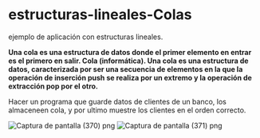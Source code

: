 # estructuras-lineales-Colas
ejemplo de aplicación con estructuras lineales.

**Una cola es una estructura de datos donde el primer elemento en entrar es el primero en salir. Cola (informática). Una cola es una estructura de datos, caracterizada por ser una secuencia de elementos en la que la operación de inserción push se realiza por un extremo y la operación de extracción pop por el otro.**

Hacer un programa que guarde datos de clientes de un banco, los almaceneen cola, y por ultimo muestre los clientes en el orden correcto.

![Captura de pantalla (370) png](https://user-images.githubusercontent.com/71051834/97492882-c686ab00-1929-11eb-9f2b-3605baf195a2.jpg)
![Captura de pantalla (371) png](https://user-images.githubusercontent.com/71051834/97493063-0483cf00-192a-11eb-9512-543c7552e2cf.jpg)


